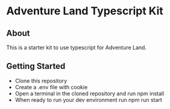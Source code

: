 # Adventure Land Typescript Kit 

## About

This is a starter kit to use typescript for Adventure Land.

## Getting Started

- Clone this repository
- Create a .env file with cookie
- Open a terminal in the cloned repository and run npm install
- When ready to run your dev environment run npm run start
